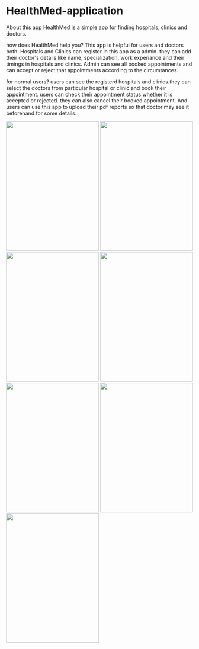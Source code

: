 # HealthMed-application
About this app 
 HealthMed is a simple app for finding hospitals, clinics and doctors.

how does HealthMed help you?
This app is helpful for users and doctors both. Hospitals and Clinics can register in this app as a admin. they can add their doctor's details like name, specialization, work experiance and their timings in hospitals and clinics.
Admin can see all booked appointments and can accept or reject that appointments according to the circumtances.

for normal users?
users can see the registerd hospitals and clinics.they can select the doctors from particular hospital or clinic and book their appointment. users can check their appointment status whether it is accepted or rejected. they can also cancel their booked appointment.
And users can use this app to upload their pdf reports so that doctor may see it beforehand for some details.

<img src="https://user-images.githubusercontent.com/65660969/87337119-937a0080-c560-11ea-8c86-3c58f8c1a9c2.png" width="250" height="350" >
<img src="https://user-images.githubusercontent.com/65660969/87337134-9aa10e80-c560-11ea-862b-aaa90765af4b.png" width="250" height="350" >
<img src="https://user-images.githubusercontent.com/65660969/87337153-a260b300-c560-11ea-9ee8-cbdb8914758f.png" width="250" height="350" >
<img src="https://user-images.githubusercontent.com/65660969/87337178-ab518480-c560-11ea-808a-2df8435dd495.png" width="250" height="350" >
<img src="https://user-images.githubusercontent.com/65660969/87337190-b1476580-c560-11ea-9a7b-e8f5a5895169.png" width="250" height="350" >
<img src="https://user-images.githubusercontent.com/65660969/87337197-b5738300-c560-11ea-9456-d76df2c953e9.png" width="250" height="350" >
<img src="https://user-images.githubusercontent.com/65660969/87337203-b99fa080-c560-11ea-8d78-b90f6171353f.png" width="250" height="350" >









